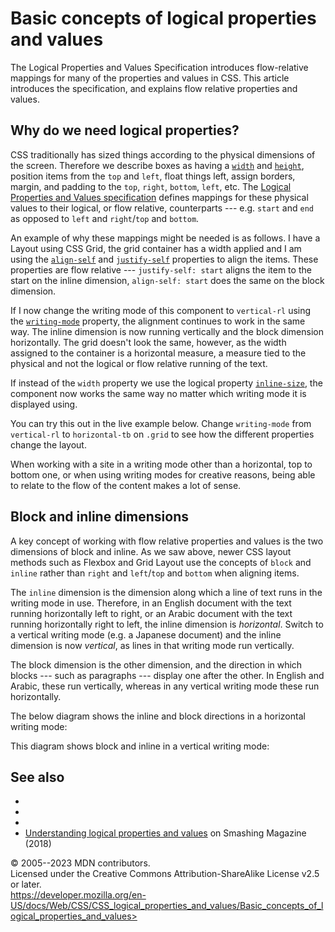 Basic concepts of logical properties and values
===============================================

The Logical Properties and Values Specification introduces flow-relative
mappings for many of the properties and values in CSS. This article
introduces the specification, and explains flow relative properties and
values.

Why do we need logical properties?
----------------------------------

CSS traditionally has sized things according to the physical dimensions
of the screen. Therefore we describe boxes as having a
[`width`](_Resources/Markup%20And%20Styling/css/width.md) and [`height`](_Resources/Markup%20And%20Styling/css/height.md), position items from the
`top` and `left`, float things left, assign borders, margin, and padding
to the `top`, `right`, `bottom`, `left`, etc. The [Logical Properties
and Values specification](https://drafts.csswg.org/css-logical/) defines
mappings for these physical values to their logical, or flow relative,
counterparts --- e.g. `start` and `end` as opposed to `left` and
`right`/`top` and `bottom`.

An example of why these mappings might be needed is as follows. I have a
Layout using CSS Grid, the grid container has a width applied and I am
using the [`align-self`](align-self.md) and
[`justify-self`](justify-self.md) properties to align the items. These
properties are flow relative --- `justify-self: start` aligns the item
to the start on the inline dimension, `align-self: start` does the same
on the block dimension.

If I now change the writing mode of this component to `vertical-rl`
using the [`writing-mode`](writing-mode.md) property, the alignment
continues to work in the same way. The inline dimension is now running
vertically and the block dimension horizontally. The grid doesn\'t look
the same, however, as the width assigned to the container is a
horizontal measure, a measure tied to the physical and not the logical
or flow relative running of the text.

If instead of the `width` property we use the logical property
[`inline-size`](inline-size.md), the component now works the same way no
matter which writing mode it is displayed using.

You can try this out in the live example below. Change `writing-mode`
from `vertical-rl` to `horizontal-tb` on `.grid` to see how the
different properties change the layout.

When working with a site in a writing mode other than a horizontal, top
to bottom one, or when using writing modes for creative reasons, being
able to relate to the flow of the content makes a lot of sense.

Block and inline dimensions
---------------------------

A key concept of working with flow relative properties and values is the
two dimensions of block and inline. As we saw above, newer CSS layout
methods such as Flexbox and Grid Layout use the concepts of `block` and
`inline` rather than `right` and `left`/`top` and `bottom` when aligning
items.

The `inline` dimension is the dimension along which a line of text runs
in the writing mode in use. Therefore, in an English document with the
text running horizontally left to right, or an Arabic document with the
text running horizontally right to left, the inline dimension is
*horizontal*. Switch to a vertical writing mode (e.g. a Japanese
document) and the inline dimension is now *vertical*, as lines in that
writing mode run vertically.

The block dimension is the other dimension, and the direction in which
blocks --- such as paragraphs --- display one after the other. In
English and Arabic, these run vertically, whereas in any vertical
writing mode these run horizontally.

The below diagram shows the inline and block directions in a horizontal
writing mode:

This diagram shows block and inline in a vertical writing mode:

See also
--------

- [](_Resources/Markup%20And%20Styling/css/css_grid_layout/box_alignment_in_grid_layout.md)
- [](box_alignment_in_flexbox.md)
- [](flow_layout_and_writing_modes.md)
- [Understanding logical properties and
    values](https://www.smashingmagazine.com/2018/03/understanding-logical-properties-values/)
    on Smashing Magazine (2018)

© 2005--2023 MDN contributors.\
Licensed under the Creative Commons Attribution-ShareAlike License v2.5
or later.\
https://developer.mozilla.org/en-US/docs/Web/CSS/CSS_logical_properties_and_values/Basic_concepts_of_logical_properties_and_values>
